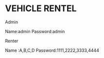 #  VEHICLE RENTEL

Admin

Name:admin
Password:admin

Renter

Name :A,B,C,D
Password:1111,2222,3333,4444
